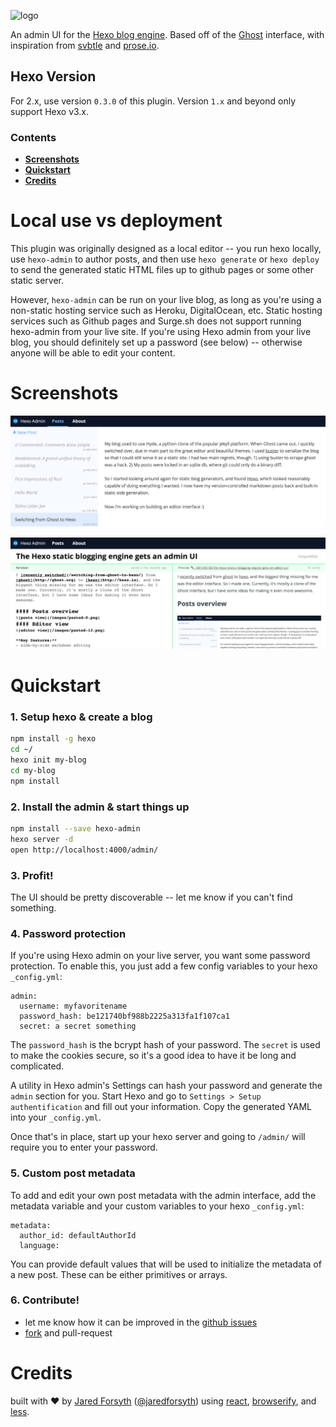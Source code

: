 ![logo](docs/logo.jpg?raw=true)

An admin UI for the [Hexo blog engine](http://hexo.io). Based off of the [Ghost](http://ghost.org) interface, with inspiration from [svbtle](http://svbtle.com) and [prose.io](http://prose.io).

## Hexo Version

For 2.x, use version `0.3.0` of this plugin. Version `1.x` and beyond only
support Hexo v3.x.

### Contents
- [**Screenshots**](#screenshots)
- [**Quickstart**](#quickstart)
- [**Credits**](#credits)

# Local use vs deployment
This plugin was originally designed as a local editor -- you run hexo locally, use `hexo-admin` to author posts, and then use `hexo generate` or `hexo deploy` to send the generated static HTML files up to github pages or some other static server.

However, `hexo-admin` can be run on your live blog, as long as you're using a non-static hosting service such as Heroku, DigitalOcean, etc. Static hosting services such as Github pages and Surge.sh does not support running hexo-admin from your live site.
If you're using Hexo admin from your live blog, you should definitely set up a password (see below) -- otherwise anyone will be able to edit your content.

# Screenshots
![posts view](docs/pasted-0.png?raw=true)

![editor view](docs/pasted-1.png?raw=true)

# Quickstart
### 1. Setup hexo & create a blog
```sh
npm install -g hexo
cd ~/
hexo init my-blog
cd my-blog
npm install
```
### 2. Install the admin & start things up
```sh
npm install --save hexo-admin
hexo server -d
open http://localhost:4000/admin/
```
### 3. Profit!
The UI should be pretty discoverable -- let me know if you can't find something.

### 4. Password protection
If you're using Hexo admin on your live server, you want some password
protection. To enable this, you just add a few config variables to your hexo
`_config.yml`:

```
admin:
  username: myfavoritename
  password_hash: be121740bf988b2225a313fa1f107ca1
  secret: a secret something
```

The `password_hash` is the bcrypt hash of your password. The `secret` is used
to make the cookies secure, so it's a good idea to have it be long and
complicated.

A utility in Hexo admin's Settings can hash your password and generate the `admin`
section for you. Start Hexo and go to `Settings > Setup authentification`
and fill out your information. Copy the generated YAML into your `_config.yml`.

Once that's in place, start up your hexo server and going to `/admin/` will
require you to enter your password.

### 5. Custom post metadata
To add and edit your own post metadata with the admin interface, add the
metadata variable and your custom variables to your hexo `_config.yml`:
```
metadata:
  author_id: defaultAuthorId
  language:
```
You can provide default values that will be used to initialize the metadata
of a new post. These can be either primitives or arrays.

### 6. Contribute!
- let me know how it can be improved in the [github
  issues](https://github.com/jaredly/hexo-admin/issues)
- [fork](https://github.com/jaredly/hexo-admin) and pull-request

# Credits

built with ❤ by [Jared Forsyth](http://jaredly.github.io)
([@jaredforsyth](http://twitter.com/jaredforsyth)) using
[react](http://facebook.github.io/react), [browserify](
http://browserify.org), and [less](http://lesscss.org).
